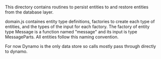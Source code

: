 This directory contains routines to persist entities to and restore entities
from the database layer.

domain.js containes entity type definitions, factories to create each type of
entities, and the types of the input for each factory. The factory of entity
type Message is a function named "message" and its input is type MessageParts.
All entities follow this naming convention.

For now Dynamo is the only data store so calls mostly pass through directly to
dynamo.
